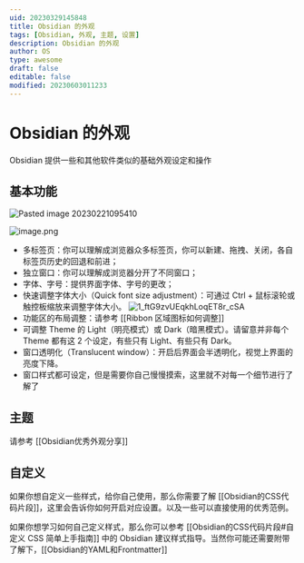 ```yaml
---
uid: 20230329145848
title: Obsidian 的外观
tags: [Obsidian, 外观, 主题, 设置]
description: Obsidian 的外观
author: OS
type: awesome
draft: false
editable: false
modified: 20230603011233
---
```


# Obsidian 的外观

Obsidian 提供一些和其他软件类似的基础外观设定和操作

## 基本功能

![Pasted image 20230221095410](https://cdn.pkmer.cn/images/c73a4d92ad41ea0753e1ac36823c53e0_MD5.png!pkmer)

![image.png](https://cdn.pkmer.cn/images/20230530231534.png!pkmer)

- 多标签页：你可以理解成浏览器众多标签页，你可以新建、拖拽、关闭，各自标签页历史的回退和前进；
- 独立窗口：你可以理解成浏览器分开了不同窗口；
- 字体、字号：提供界面字体、字号的更改；
- 快速调整字体大小（Quick font size adjustment）：可通过 Ctrl + 鼠标滚轮或触控板缩放来调整字体大小。 ![1_ftG9zvUEqkhLoqET8r_cSA](https://cdn.pkmer.cn/images/e748cc8b7488c6bfd66a250de8192415_MD5.gif!pkmer)
- 功能区的布局调整：请参考 [[Ribbon 区域图标如何调整]]
- 可调整 Theme 的 Light（明亮模式）或 Dark（暗黑模式）。请留意并非每个 Theme 都有这 2 个设定，有些只有 Light、有些只有 Dark。
- 窗口透明化（Translucent window）：开启后界面会半透明化，视觉上界面的亮度下降。
- 窗口样式都可设定，但是需要你自己慢慢摸索，这里就不对每一个细节进行了解了

## 主题

请参考 [[Obsidian优秀外观分享]]

## 自定义

如果你想自定义一些样式，给你自己使用，那么你需要了解 [[Obsidian的CSS代码片段]]，这里会告诉你如何开启对应设置。以及一些可以直接使用的优秀范例。

如果你想学习如何自己定义样式，那么你可以参考 [[Obsidian的CSS代码片段#自定义 CSS 简单上手指南]] 中的 Obsidian 建议样式指导。当然你可能还需要附带了解下，[[Obsidian的YAML和Frontmatter]]
